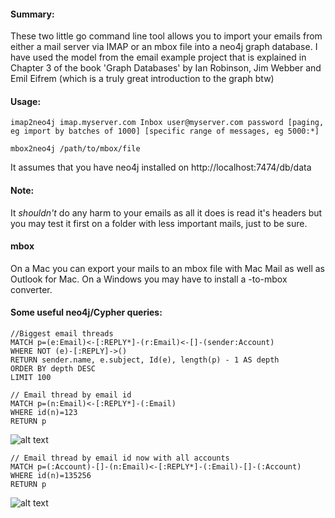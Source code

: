 #### Summary:

These two little go command line tool allows you to import your emails from either a mail server via IMAP or an mbox file into a neo4j graph database. I have used the model from the email example project that is explained in Chapter 3 of the book 'Graph Databases' by Ian Robinson, Jim Webber and Emil Eifrem (which is a truly great introduction to the graph btw)

#### Usage:

`imap2neo4j imap.myserver.com Inbox user@myserver.com password [paging, eg import by batches of 1000] [specific range of messages, eg 5000:*]`

`mbox2neo4j /path/to/mbox/file`

It assumes that you have neo4j installed on http://localhost:7474/db/data

#### Note:
It *shouldn't* do any harm to your emails as all it does is read it's headers but you may test it first on a folder with less important mails, just to be sure.

#### mbox
On a Mac you can export your mails to an mbox file with Mac Mail as well as Outlook for Mac. On a Windows you may have to install a <whatever format>-to-mbox converter.

#### Some useful neo4j/Cypher queries:

```
//Biggest email threads
MATCH p=(e:Email)<-[:REPLY*]-(r:Email)<-[]-(sender:Account)
WHERE NOT (e)-[:REPLY]->()
RETURN sender.name, e.subject, Id(e), length(p) - 1 AS depth
ORDER BY depth DESC
LIMIT 100
```

```
// Email thread by email id
MATCH p=(n:Email)<-[:REPLY*]-(:Email)
WHERE id(n)=123
RETURN p
```
![alt text](https://github.com/tolomaus/email2neo4j/blob/master/images/emailthread.png "Email thread")

```
// Email thread by email id now with all accounts
MATCH p=(:Account)-[]-(n:Email)<-[:REPLY*]-(:Email)-[]-(:Account)
WHERE id(n)=135256
RETURN p
```
![alt text](https://github.com/tolomaus/email2neo4j/blob/master/images/emailthreadwithaccounts.png "Email thread with accounts")
